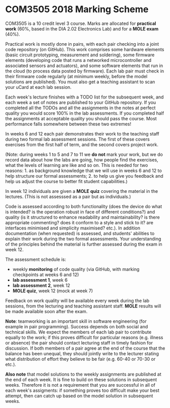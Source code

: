 COM3505 2018 Marking Scheme
===

COM3505 is a 10 credit level 3 course. Marks are allocated for **practical
work** (60%, based in the DIA 2.02 Electronics Lab) and for a **MOLE exam**
(40%).

Practical work is mostly done in pairs, with each pair checking into a joint
code repository (on GitHub). This work comprises some hardware elements (basic
circuit prototyping, measurement and soldering), some firmware elements
(developing code that runs a networked microcontroller and associated sensors
and actuators), and some software elements that run in the cloud (to process
data posted by firmware). Each lab pair must check in their firmware code
regularly (at minimum weekly, before the model solutions are published). You
must also get a teaching assistant to scan your uCard at each lab session.

Each week's lecture finishes with a TODO list for the subsequent week, and
each week a set of notes are published to your GitHub repository. If you
completed all the TODOs and all the assignments in the notes at perfect
quality you would score 100% in the lab assessments. If you completed half the
assignments at acceptable quality you should pass the course. Most performance
falls somewhere between these two extremes!

In weeks 6 and 12 each pair demonstrates their work to the teaching staff
during two formal lab assessment sessions. The first of these covers exercises
from the first half of term, and the second covers project work.

(Note: during weeks 1 to 5 and 7 to 11 we **do not** mark your work, but we do
record data about how the labs are going, how people find the exercises, what
the levels of learning are like and so on. This is needed for two reasons: 1.
as background knowledge that we will use in weeks 6 and 12 to help structure
our formal assessments; 2. to help us give you feedback and help us adjust the
course to better fit student capabilities.)

In week 12 individuals are given a **MOLE quiz** covering the material in the
lectures. (This is not assesssed as a pair but as individuals.)

Code is assessed according to both functionality (does the device do what is
intended? is the operation robust in face of different conditions?) and
quality (is it structured to enhance readability and maintainability? is there
appropriate commenting? does it conform to a style and stick to it? are
interfaces minimised and simplicity maximised? etc.). In addition
documentation (when requested) is assessed, and students' abilities to explain
their work during the two formal assessments. Your understanding of the
principles behind the material is further assessed during the exam in week 12.

The assessment schedule is:

- weekly **monitoring** of code quality (via GitHub, with marking checkpoints
  at weeks 6 and 12)
- **lab assessment 1**, week 6
- **lab assessment 2**, week 12
- **MOLE quiz**, week 12 (mock at week 7)

Feedback on work quality will be available every week during the lab sessions,
from the lecturing and teaching assistant staff. **MOLE** results will be made
available soon after the exam.

**Note**: teamworking is an important skill in software engineering (for
example in pair programming). Success depends on both social and technical
skills. We expect the members of each lab pair to contribute equally to the
work; if this proves difficult for particular reasons (e.g. illness or
absence) the pair should contact lecturing staff in timely fashion for
discussion. If both members of a pair agree at the end of the course that the
balance has been unequal, they should jointly write to the lecturer stating
what distribution of effort they believe to be fair (e.g. 60-40 or 70-30 or
etc.).

**Also note** that model solutions to the weekly assignments are published at
the end of each week. It is fine to build on these solutions in subsequent
weeks. Therefore it is not a requirement that you are successful in all of
each week's assigments: if something proves too difficult make your best
attempt, then can catch up based on the model solution in subsequent weeks.
